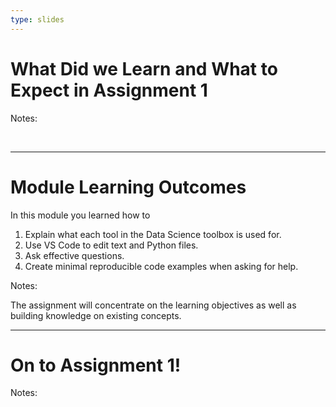 ```yaml
---
type: slides
---
```


# What Did we Learn and What to Expect in Assignment 1

Notes:

<br>

---

# Module Learning Outcomes

In this module you learned how to

1. Explain what each tool in the Data Science toolbox is used for.
2. Use VS Code to edit text and Python files.
4. Ask effective questions.
5. Create minimal reproducible code examples when asking for help.

Notes:

The assignment will concentrate on the learning objectives as well as building knowledge on existing concepts.

---

# On to Assignment 1!

Notes:

<br>

